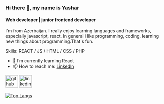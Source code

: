 ### Hi there 👋, my name is Yashar
#### Web developer | junior frontend developer
I'm from Azerbaijan. I really enjoy learning languages and frameworks, especially javascript, react.
In general i like programming, coding, learning new things about programming.That's fun.

Skills: REACT / JS / HTML / CSS / PHP

- 🌱 I’m currently learning React 
- 📫 How to reach me: <a href="https://www.linkedin.com/in/yashar-heydarov-4b8659261/">LinkedIn</a>


[<img src='https://cdn.jsdelivr.net/npm/simple-icons@3.0.1/icons/github.svg' alt='github' height='40'>](https://github.com/heydarov93)  [<img src='https://cdn.jsdelivr.net/npm/simple-icons@3.0.1/icons/linkedin.svg' alt='linkedin' height='40'>](https://www.linkedin.com/in/yashar-heydarov-4b8659261/) 

[![Top Langs](https://github-readme-stats.vercel.app/api/top-langs/?username=heydarov93)](https://github.com/anuraghazra/github-readme-stats)


